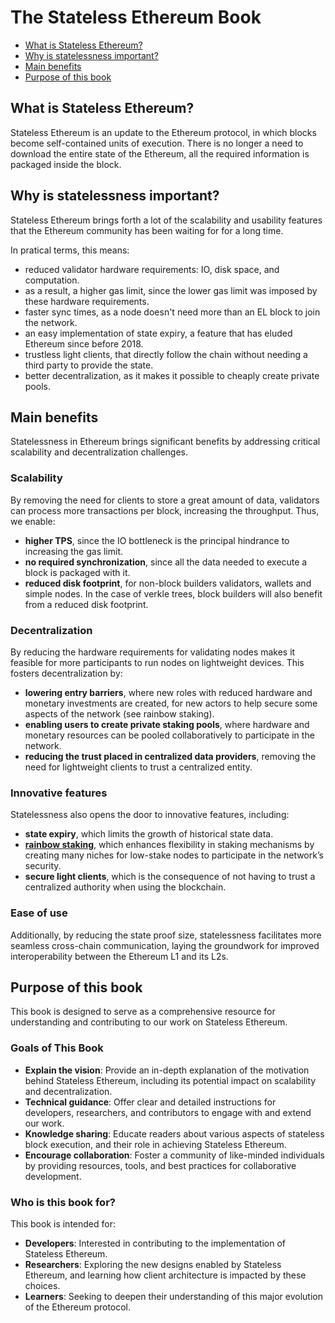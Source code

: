 # The Stateless Ethereum Book

- [What is Stateless Ethereum?](#what-is-stateless-ethereum)
- [Why is statelessness important?](#why-is-statelessness-important)
- [Main benefits](#main-benefits)
- [Purpose of this book](#purpose-of-this-book)

## What is Stateless Ethereum?

Stateless Ethereum is an update to the Ethereum protocol, in which blocks become self-contained units of execution. There is no longer a need to download the entire state of the Ethereum, all the required information is packaged inside the block. 

## Why is statelessness important?

Stateless Ethereum brings forth a lot of the scalability and usability features that the Ethereum community has been waiting for for a long time.

In pratical terms, this means:

 * reduced validator hardware requirements: IO, disk space, and computation.
 * as a result, a higher gas limit, since the lower gas limit was imposed by these hardware requirements.
 * faster sync times, as a node doesn't need more than an EL block to join the network.
 * an easy implementation of state expiry, a feature that has eluded Ethereum since before 2018.
 * trustless light clients, that directly follow the chain without needing a third party to provide the state.
 * better decentralization, as it makes it possible to cheaply create private pools.

## Main benefits

Statelessness in Ethereum brings significant benefits by addressing critical scalability and decentralization challenges.

### Scalability

By removing the need for clients to store a great amount of data, validators can process more transactions per block, increasing the throughput. Thus, we enable:

 * **higher TPS**, since the IO bottleneck is the principal hindrance to increasing the gas limit.
 * **no required synchronization**, since all the data needed to execute a block is packaged with it.
 * **reduced disk footprint**, for non-block builders validators, wallets and simple nodes. In the case of verkle trees, block builders will also benefit from a reduced disk footprint.

### Decentralization

By reducing the hardware requirements for validating nodes makes it feasible for more participants to run nodes on lightweight devices. This fosters decentralization by:

 * **lowering entry barriers**, where new roles with reduced hardware and monetary investments are created, for new actors to help secure some aspects of the network (see rainbow staking).
 * **enabling users to create private staking pools**, where hardware and monetary resources can be pooled collaboratively to participate in the network.
 * **reducing the trust placed in centralized data providers**, removing the need for lightweight clients to trust a centralized entity.

### Innovative features

Statelessness also opens the door to innovative features, including:

 * **state expiry**, which limits the growth of historical state data.
 * [**rainbow staking**](https://ethresear.ch/t/unbundling-staking-towards-rainbow-staking/18683), which enhances flexibility in staking mechanisms by creating many niches for low-stake nodes to participate in the network’s security.
 * **secure light clients**, which is the consequence of not having to trust a centralized authority when using the blockchain.

### Ease of use

Additionally, by reducing the state proof size, statelessness facilitates more seamless cross-chain communication, laying the groundwork for improved interoperability between the Ethereum L1 and its L2s.

## Purpose of this book

This book is designed to serve as a comprehensive resource for understanding and contributing to our work on Stateless Ethereum.

### Goals of This Book

 * **Explain the vision**: Provide an in-depth explanation of the motivation behind Stateless Ethereum, including its potential impact on scalability and decentralization.
 * **Technical guidance**: Offer clear and detailed instructions for developers, researchers, and contributors to engage with and extend our work.
 * **Knowledge sharing**: Educate readers about various aspects of stateless block execution, and their role in achieving Stateless Ethereum.
 * **Encourage collaboration**: Foster a community of like-minded individuals by providing resources, tools, and best practices for collaborative development.

### Who is this book for?

This book is intended for:

 * **Developers**: Interested in contributing to the implementation of Stateless Ethereum.
 * **Researchers**: Exploring the new designs enabled by Stateless Ethereum, and learning how client architecture is impacted by these choices.
 * **Learners**: Seeking to deepen their understanding of this major evolution of the Ethereum protocol.
